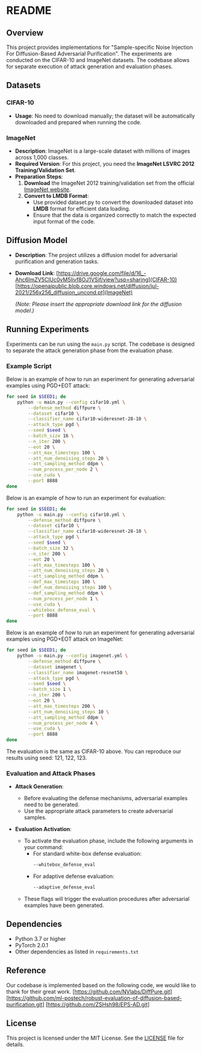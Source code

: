 # README

## Overview

This project provides implementations for "Sample-specific Noise Injection For Diffusion-Based Adversarial Purification". The experiments are conducted on the CIFAR-10 and ImageNet datasets. The codebase allows for separate execution of attack generation and evaluation phases.

## Datasets

### CIFAR-10
- **Usage**: No need to download manually; the dataset will be automatically downloaded and prepared when running the code.

### ImageNet

- **Description**: ImageNet is a large-scale dataset with millions of images across 1,000 classes.
- **Required Version**: For this project, you need the **ImageNet LSVRC 2012 Training/Validation Set**.
- **Preparation Steps**:
  1. **Download** the ImageNet 2012 training/validation set from the official [ImageNet website](https://www.image-net.org/).
  2. **Convert to LMDB Format**:
     - Use provided dataset.py to convert the downloaded dataset into **LMDB** format for efficient data loading.
     - Ensure that the data is organized correctly to match the expected input format of the code.

## Diffusion Model

- **Description**: The project utilizes a diffusion model for adversarial purification and generation tasks.
- **Download Link**: [https://drive.google.com/file/d/16_-Ahc6ImZV5ClUc0vM5Iivf8OJ1VSif/view?usp=sharing](CIFAR-10)
[https://openaipublic.blob.core.windows.net/diffusion/jul-2021/256x256_diffusion_uncond.pt](ImageNet)

  *(Note: Please insert the appropriate download link for the diffusion model.)*

## Running Experiments

Experiments can be run using the `main.py` script. The codebase is designed to separate the attack generation phase from the evaluation phase.

### Example Script

Below is an example of how to run an experiment for generating adversarial examples using PGD+EOT attack:

```bash
for seed in $SEED1; do
    python -u main.py --config cifar10.yml \
        --defense_method diffpure \
        --dataset cifar10 \
        --classifier_name cifar10-wideresnet-28-10 \
        --attack_type pgd \
        --seed $seed \
        --batch_size 16 \
        --n_iter 200 \
        --eot 20 \
        --att_max_timesteps 100 \
        --att_num_denoising_steps 20 \
        --att_sampling_method ddpm \
        --num_process_per_node 2 \
        --use_cuda \
        --port 8888
done
```
Below is an example of how to run an experiment for evaluation:

```bash
for seed in $SEED1; do
    python -u main.py --config cifar10.yml \
        --defense_method diffpure \
        --dataset cifar10 \
        --classifier_name cifar10-wideresnet-28-10 \
        --attack_type pgd \
        --seed $seed \
        --batch_size 32 \
        --n_iter 200 \
        --eot 20 \
        --att_max_timesteps 100 \
        --att_num_denoising_steps 20 \
        --att_sampling_method ddpm \
        --def_max_timesteps 100 \
        --def_num_denoising_steps 100 \
        --def_sampling_method ddpm \
        --num_process_per_node 1 \
        --use_cuda \
        --whitebox_defense_eval \
        --port 8888
done
```

Below is an example of how to run an experiment for generating adversarial examples using PGD+EOT attack on ImageNet:

```bash
for seed in $SEED1; do
    python -u main.py --config imagenet.yml \
        --defense_method diffpure \
        --dataset imagenet \
        --classifier_name imagenet-resnet50 \
        --attack_type pgd \
        --seed $seed \
        --batch_size 1 \
        --n_iter 200 \
        --eot 20 \
        --att_max_timesteps 200 \
        --att_num_denoising_steps 10 \
        --att_sampling_method ddpm \
        --num_process_per_node 4 \
        --use_cuda \
        --port 8888
done
```
The evaluation is the same as CIFAR-10 above.
You can reproduce our results using seed: 121, 122, 123.

### Evaluation and Attack Phases

- **Attack Generation**:
  - Before evaluating the defense mechanisms, adversarial examples need to be generated.
  - Use the appropriate attack parameters to create adversarial samples.

- **Evaluation Activation**:
  - To activate the evaluation phase, include the following arguments in your command:
    - For standard white-box defense evaluation:
      ```bash
      --whitebox_defense_eval
      ```
    - For adaptive defense evaluation:
      ```bash
      --adaptive_defense_eval
      ```
  - These flags will trigger the evaluation procedures after adversarial examples have been generated.

## Dependencies

- Python 3.7 or higher
- PyTorch 2.0.1
- Other dependencies as listed in `requirements.txt`

## Reference
Our codebase is implemented based on the following code, we would like to thank for their great work.
[https://github.com/NVlabs/DiffPure.git]
[https://github.com/ml-postech/robust-evaluation-of-diffusion-based-purification.git]
[https://github.com/ZSHsh98/EPS-AD.git]

## License

This project is licensed under the MIT License. See the [LICENSE](LICENSE) file for details.